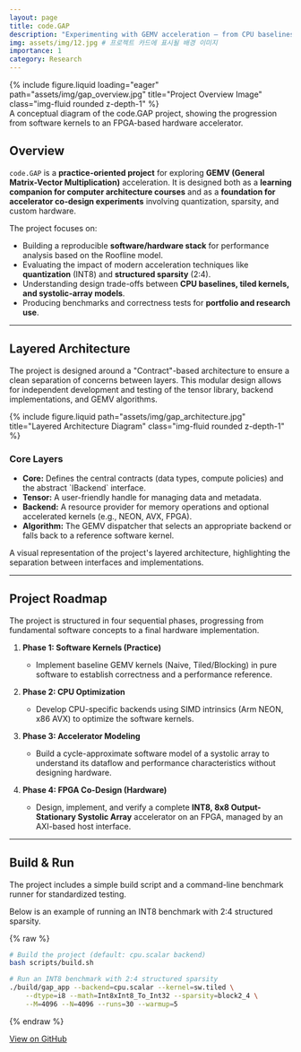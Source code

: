 ```yaml
---
layout: page
title: code.GAP
description: "Experimenting with GEMV acceleration — from CPU baselines to hardware co-design."
img: assets/img/12.jpg # 프로젝트 카드에 표시될 배경 이미지
importance: 1
category: Research
---
```


<div class="row">
    <div class="col-sm-12">
        {% include figure.liquid loading="eager" path="assets/img/gap_overview.jpg" title="Project Overview Image" class="img-fluid rounded z-depth-1" %}
    </div>
</div>
<div class="caption">
    A conceptual diagram of the code.GAP project, showing the progression from software kernels to an FPGA-based hardware accelerator. 
    </div>

## **Overview**

`code.GAP` is a **practice-oriented project** for exploring **GEMV (General Matrix-Vector Multiplication)** acceleration. It is designed both as a **learning companion for computer architecture courses** and as a **foundation for accelerator co-design experiments** involving quantization, sparsity, and custom hardware.

The project focuses on:
- Building a reproducible **software/hardware stack** for performance analysis based on the Roofline model.
- Evaluating the impact of modern acceleration techniques like **quantization** (INT8) and **structured sparsity** (2:4).
- Understanding design trade-offs between **CPU baselines, tiled kernels, and systolic-array models**.
- Producing benchmarks and correctness tests for **portfolio and research use**.

---

## **Layered Architecture**

The project is designed around a "Contract"-based architecture to ensure a clean separation of concerns between layers. This modular design allows for independent development and testing of the tensor library, backend implementations, and GEMV algorithms.

<div class="row justify-content-sm-center">
    <div class="col-sm-8 mt-3 mt-md-0">
        {% include figure.liquid path="assets/img/gap_architecture.jpg" title="Layered Architecture Diagram" class="img-fluid rounded z-depth-1" %}
    </div>
    <div class="col-sm-4 mt-3 mt-md-0">
        <h3 class="mt-0">Core Layers</h3>
        <ul>
            <li><strong>Core:</strong> Defines the central contracts (data types, compute policies) and the abstract `IBackend` interface.</li>
            <li><strong>Tensor:</strong> A user-friendly handle for managing data and metadata.</li>
            <li><strong>Backend:</strong> A resource provider for memory operations and optional accelerated kernels (e.g., NEON, AVX, FPGA).</li>
            <li><strong>Algorithm:</strong> The GEMV dispatcher that selects an appropriate backend or falls back to a reference software kernel.</li>
        </ul>
    </div>
</div>
<div class="caption">
    A visual representation of the project's layered architecture, highlighting the separation between interfaces and implementations.
</div>


---

## **Project Roadmap**

The project is structured in four sequential phases, progressing from fundamental software concepts to a final hardware implementation.

1.  **Phase 1: Software Kernels (Practice)**
    - Implement baseline GEMV kernels (Naive, Tiled/Blocking) in pure software to establish correctness and a performance reference.

2.  **Phase 2: CPU Optimization**
    - Develop CPU-specific backends using SIMD intrinsics (Arm NEON, x86 AVX) to optimize the software kernels.

3.  **Phase 3: Accelerator Modeling**
    - Build a cycle-approximate software model of a systolic array to understand its dataflow and performance characteristics without designing hardware.

4.  **Phase 4: FPGA Co-Design (Hardware)**
    - Design, implement, and verify a complete **INT8, 8x8 Output-Stationary Systolic Array** accelerator on an FPGA, managed by an AXI-based host interface.

---

## **Build & Run**

The project includes a simple build script and a command-line benchmark runner for standardized testing.

Below is an example of running an INT8 benchmark with 2:4 structured sparsity.

{% raw %}
```bash
# Build the project (default: cpu.scalar backend)
bash scripts/build.sh

# Run an INT8 benchmark with 2:4 structured sparsity
./build/gap_app --backend=cpu.scalar --kernel=sw.tiled \
    --dtype=i8 --math=Int8xInt8_To_Int32 --sparsity=block2_4 \
    --M=4096 --N=4096 --runs=30 --warmup=5
```
{% endraw %}

<div class="text-center mt-4">
<a class="btn btn-primary btn-lg" href="https://github.com/code0-god/code.GAP" role="button" target="_blank">
<i class="fab fa-github"></i> View on GitHub
</a>
</div>